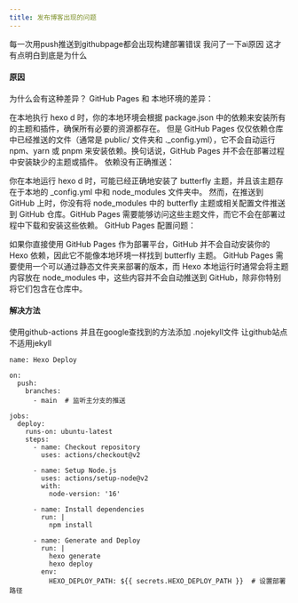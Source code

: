 ```yaml
---
title: 发布博客出现的问题
---
```


每一次用push推送到githubpage都会出现构建部署错误 我问了一下ai原因 这才有点明白到底是为什么

#### 原因

为什么会有这种差异？
GitHub Pages 和 本地环境的差异：

在本地执行 hexo d 时，你的本地环境会根据 package.json 中的依赖来安装所有的主题和插件，确保所有必要的资源都存在。
但是 GitHub Pages 仅仅依赖仓库中已经推送的文件（通常是 public/ 文件夹和 ._config.yml），它不会自动运行 npm、yarn 或 pnpm 来安装依赖。换句话说，GitHub Pages 并不会在部署过程中安装缺少的主题或插件。
依赖没有正确推送：

你在本地运行 hexo d 时，可能已经正确地安装了 butterfly 主题，并且该主题存在于本地的 _config.yml 中和 node_modules 文件夹中。
然而，在推送到 GitHub 上时，你没有将 node_modules 中的 butterfly 主题或相关配置文件推送到 GitHub 仓库。GitHub Pages 需要能够访问这些主题文件，而它不会在部署过程中下载和安装这些依赖。
GitHub Pages 配置问题：

如果你直接使用 GitHub Pages 作为部署平台，GitHub 并不会自动安装你的 Hexo 依赖，因此它不能像本地环境一样找到 butterfly 主题。
GitHub Pages 需要使用一个可以通过静态文件夹来部署的版本，而 Hexo 本地运行时通常会将主题内容放在 node_modules 中，这些内容并不会自动推送到 GitHub，除非你特别将它们包含在仓库中。

#### 解决方法

使用github-actions
并且在google查找到的方法添加 .nojekyll文件 让github站点不适用jekyll
~~~
name: Hexo Deploy

on:
  push:
    branches:
      - main  # 监听主分支的推送

jobs:
  deploy:
    runs-on: ubuntu-latest
    steps:
      - name: Checkout repository
        uses: actions/checkout@v2

      - name: Setup Node.js
        uses: actions/setup-node@v2
        with:
          node-version: '16'

      - name: Install dependencies
        run: |
          npm install

      - name: Generate and Deploy
        run: |
          hexo generate
          hexo deploy
        env:
          HEXO_DEPLOY_PATH: ${{ secrets.HEXO_DEPLOY_PATH }}  # 设置部署路径
~~~
